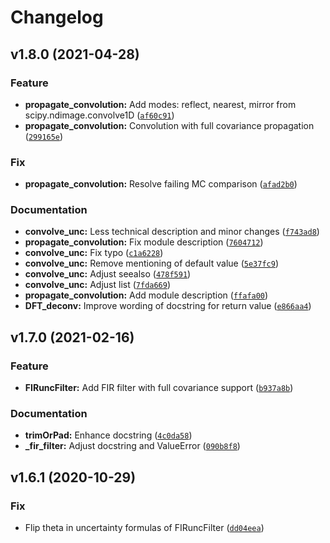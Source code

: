 # Changelog

<!--next-version-placeholder-->

## v1.8.0 (2021-04-28)
### Feature
* **propagate_convolution:** Add modes: reflect, nearest, mirror from scipy.ndimage.convolve1D ([`af60c91`](https://github.com/PTB-PSt1/PyDynamic/commit/af60c919d47cacddf7250338bed3b391037cb63f))
* **propagate_convolution:** Convolution with full covariance propagation ([`299165e`](https://github.com/PTB-PSt1/PyDynamic/commit/299165ef630ef54bcb877e8a3260038805609e4f))

### Fix
* **propagate_convolution:** Resolve failing MC comparison ([`afad2b0`](https://github.com/PTB-PSt1/PyDynamic/commit/afad2b0dfe3791d2747684d1a3c938d454e235fe))

### Documentation
* **convolve_unc:** Less technical description and minor changes ([`f743ad8`](https://github.com/PTB-PSt1/PyDynamic/commit/f743ad8895aed391663ca8395d0dcce506d6a19c))
* **propagate_convolution:** Fix module description ([`7604712`](https://github.com/PTB-PSt1/PyDynamic/commit/760471288e7365d2a7e2fb8503574a1a5ca99095))
* **convolve_unc:** Fix typo ([`c1a6228`](https://github.com/PTB-PSt1/PyDynamic/commit/c1a6228df084392b230c2c4b3e6ee74fd5cfec31))
* **convolve_unc:** Remove mentioning of default value ([`5e37fc9`](https://github.com/PTB-PSt1/PyDynamic/commit/5e37fc9b8cad6da6cf8f86ccdec67d8eaa15ac70))
* **convolve_unc:** Adjust seealso ([`478f591`](https://github.com/PTB-PSt1/PyDynamic/commit/478f591b355638fd3ce49a2181ee9aaf54093439))
* **convolve_unc:** Adjust list ([`7fda669`](https://github.com/PTB-PSt1/PyDynamic/commit/7fda669979a4fce7da4318c2f8312c2ef44becbb))
* **propagate_convolution:** Add module description ([`ffafa00`](https://github.com/PTB-PSt1/PyDynamic/commit/ffafa00ea8961bdd4e4414645102f6870063f3d7))
* **DFT_deconv:** Improve wording of docstring for return value ([`e866aa4`](https://github.com/PTB-PSt1/PyDynamic/commit/e866aa41212767f9b24f966bfabf005c9f6cdf39))

## v1.7.0 (2021-02-16)
### Feature
* **FIRuncFilter:** Add FIR filter with full covariance support ([`b937a8b`](https://github.com/PTB-PSt1/PyDynamic/commit/b937a8b979f947df3149aeda38401b90fc522ef4))

### Documentation
* **trimOrPad:** Enhance docstring ([`4c0da58`](https://github.com/PTB-PSt1/PyDynamic/commit/4c0da58e2c9d2bcae212a757f7b80ef65f602cd1))
* **_fir_filter:** Adjust docstring and ValueError ([`090b8f8`](https://github.com/PTB-PSt1/PyDynamic/commit/090b8f832c54e4cb969de70d5825d5000410eacc))

## v1.6.1 (2020-10-29)
### Fix
* Flip theta in uncertainty formulas of FIRuncFilter ([`dd04eea`](https://github.com/PTB-PSt1/PyDynamic/commit/dd04eeace70ce4fe7a81fb432cc117f80af74d4f))

